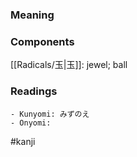 ### Meaning



### Components

[[Radicals/玉|玉]]: jewel; ball

### Readings

```
- Kunyomi: みずのえ
- Onyomi: 
```

#kanji